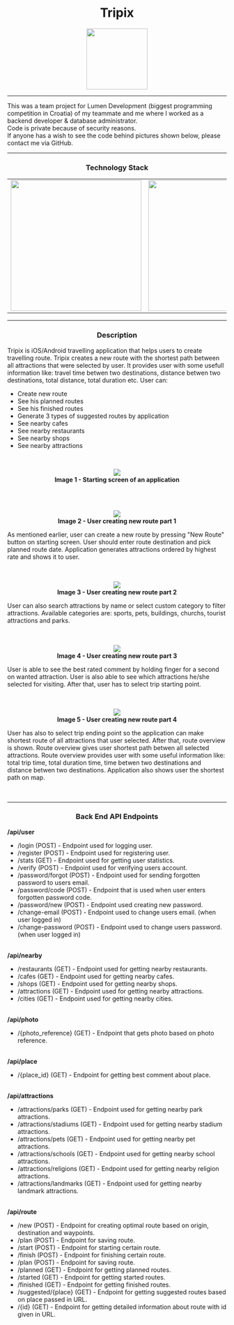 <h1 align="center">Tripix</h1>
<p align="center">
  <img width="140" src="https://raw.githubusercontent.com/Malcom98/MOBILE_PICTURES-Tripix/master/TripixLogo.png?raw=true">
</p>
<hr>
This was a team project for Lumen Development (biggest programming competition in Croatia) of my teammate and me where I worked as a backend developer & database administrator.<br/>
Code is private because of security reasons. <br>
If anyone has a wish to see the code behind pictures shown below, please contact me via GitHub.
<hr/>
<h3 align="center">Technology Stack</h3>
<table>
  <tr>
    <td><img width="300" src="https://github.com/Malcom98/MOBILE_PICTURES-Tripix/blob/master/LogoLaravel.png?raw=true"></td>
    <td><img width="300" src="https://github.com/Malcom98/MOBILE_PICTURES-Tripix/blob/master/LogoMySql.gif?raw=true"></td>
    <td><img width="300" src="https://github.com/Malcom98/MOBILE_PICTURES-Tripix/blob/master/LogoReactNative.png?raw=true"></td>
  </tr>
</table>
<hr/>
<h3 align="center">Description</h3>
Tripix is iOS/Android travelling application that helps users to create travelling route. Tripix creates a new route with the shortest path between all attractions that were selected by user. It provides user with some usefull information like: travel time betwen two destinations, distance betwen two destinations, total distance, total duration etc.
User can:
<ul>
  <li>Create new route</li>
  <li>See his planned routes</li>
  <li>See his finished routes</li>
  <li>Generate 3 types of suggested routes by application</li>
  <li>See nearby cafes</li>
  <li>See nearby restaurants</li>
  <li>See nearby shops</li>
  <li>See nearby attractions</li>
</ul>
<br/>
<p align="center">
  <img src="https://github.com/Malcom98/MOBILE_PICTURES-Tripix/blob/master/TripixStartingScreen.png?raw=true"><br/>
  <b>Image 1 - Starting screen of an application</b>
</p>
<br/><br/>
<p align="center">
  <img src="https://github.com/Malcom98/MOBILE_PICTURES-Tripix/blob/master/TripixNewRoute_1.png?raw=true"><br/>
  <b>Image 2 - User creating new route part 1</b>
</p>
As mentioned earlier, user can create a new route by pressing "New Route" button on starting screen. User should enter route destination and pick planned route date. Application generates attractions ordered by highest rate and shows it to user.
<br/><br/><br/>
<p align="center">
  <img src="https://github.com/Malcom98/MOBILE_PICTURES-Tripix/blob/master/TripixNewRoute_2.png?raw=true"><br/>
  <b>Image 3 - User creating new route part 2</b>
</p>
User can also search attractions by name or select custom category to filter attractions. Available categories are: sports, pets, buildings, churchs, tourist attractions and parks.
<br/><br/><br/>
<p align="center">
  <img src="https://github.com/Malcom98/MOBILE_PICTURES-Tripix/blob/master/TripixNewRoute_3.png?raw=true"><br/>
  <b>Image 4 - User creating new route part 3</b>
</p>
User is able to see the best rated comment by holding finger for a second on wanted attraction. User is also able to see which attractions he/she selected for visiting. After that, user has to select trip starting point.
<br/><br/><br/>
<p align="center">
  <img src="https://github.com/Malcom98/MOBILE_PICTURES-Tripix/blob/master/TripixNewRoute_4.png?raw=true"><br/>
  <b>Image 5 - User creating new route part 4</b>
</p>
User has also to select trip ending point so the application can make shortest route of all attractions that user selected. After that, route overview is shown. Route overview gives user shortest path betwen all selected attractions. Route overview provides user with some useful information like: total trip time, total duration time, time betwen two destinations and distance betwen two destinations.
Application also shows user the shortest path on map.
<br/><br/><br/>
<hr/>
<h3 align="center">Back End API Endpoints</h3>
<b>/api/user</b>
<ul>
  <li>/login (POST) - Endpoint used for logging user.</li>
  <li>/register (POST) - Endpoint used for registering user.</li>
  <li>/stats (GET) - Endpoint used for getting user statistics.</li>
  <li>/verify (POST) - Endpoint used for verifying users account.</li>
  <li>/password/forgot (POST) - Endpoint used for sending forgotten password to users email.</li>
  <li>/password/code (POST) - Endpoint that is used when user enters forgotten password code.</li>
  <li>/password/new (POST) - Endpoint used creating new password.</li>
  <li>/change-email (POST) - Endpoint used to change users email. (when user logged in)</li>
  <li>/change-password (POST) - Endpoint used to change users password. (when user logged in)</li>
</ul>
<br/>
<b>/api/nearby</b>
<ul>
  <li>/restaurants (GET) - Endpoint used for getting nearby restaurants.</li>
  <li>/cafes (GET) - Endpoint used for getting nearby cafes.</li>
  <li>/shops (GET) - Endpoint used for getting nearby shops.</li>
  <li>/attractions (GET) - Endpoint used for getting nearby attractions.</li>
  <li>/cities (GET) - Endpoint used for getting nearby cities.</li>
</ul>
<br/>
<b>/api/photo</b>
<ul>
  <li>/{photo_reference} (GET) - Endpoint that gets photo based on photo reference.</li>
</ul>
<br/>
<b>/api/place</b>
<ul>
  <li>/{place_id} (GET) - Endpoint for getting best comment about place.</li>
</ul>
<br/>
<b>/api/attractions</b>
<ul>
  <li>/attractions/parks (GET) - Endpoint used for getting nearby park attractions.</li>
  <li>/attractions/stadiums (GET) - Endpoint used for getting nearby stadium attractions.</li>
  <li>/attractions/pets (GET) - Endpoint used for getting nearby pet attractions.</li>
  <li>/attractions/schools (GET) - Endpoint used for getting nearby school attractions.</li>
  <li>/attractions/religions (GET) - Endpoint used for getting nearby religion attractions.</li>
  <li>/attractions/landmarks (GET) - Endpoint used for getting nearby landmark attractions.</li>
</ul>
<br/>
<b>/api/route</b>
<ul>
  <li>/new (POST) - Endpoint for creating optimal route based on origin, destination and waypoints.</li>
  <li>/plan (POST) - Endpoint for saving route.</li>
  <li>/start (POST) - Endpoint for starting certain route.</li>
  <li>/finish (POST) - Endpoint for finishing certain route.</li>
  <li>/plan (POST) - Endpoint for saving route.</li>
  <li>/planned (GET) - Endpoint for getting planned routes.</li>
  <li>/started (GET) - Endpoint for getting started routes.</li>
  <li>/finished (GET) - Endpoint for getting finished routes.</li>
  <li>/suggested/{place} (GET) - Endpoint for getting suggested routes based on place passed in URL.</li>
  <li>/{id} (GET) - Endpoint for getting detailed information about route with id given in URL.</li>
</ul>

